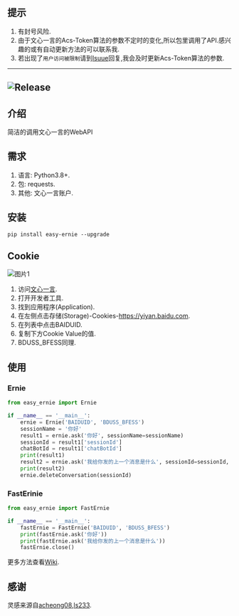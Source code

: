 ## 提示
1. 有封号风险.
2. 由于文心一言的Acs-Token算法的参数不定时的变化,所以包里调用了API.感兴趣的或有自动更新方法的可以联系我.
3. 若出现了`用户访问被限制`请到[Isuue](https://github.com/XiaoXinYo/Easy-Ernie/issues/6)回复,我会及时更新Acs-Token算法的参数.
---
![Release](https://img.shields.io/badge/Release-0.1.7-blue)
---
## 介绍
简洁的调用文心一言的WebAPI
## 需求
1. 语言: Python3.8+.
2. 包: requests.
3. 其他: 文心一言账户.
## 安装
`pip install easy-ernie --upgrade`
## Cookie
![图片1](https://s1.ax1x.com/2023/04/26/p9KDUYR.md.png)
1. 访问[文心一言](https://yiyan.baidu.com).
2. 打开开发者工具.
3. 找到应用程序(Application).
4. 在左侧点击存储(Storage)-Cookies-https://yiyan.baidu.com.
5. 在列表中点击BAIDUID.
6. 复制下方Cookie Value的值.
7. BDUSS_BFESS同理.
## 使用
### Ernie
```python
from easy_ernie import Ernie

if __name__ == '__main__':
    ernie = Ernie('BAIDUID', 'BDUSS_BFESS')
    sessionName = '你好'
    result1 = ernie.ask('你好', sessionName=sessionName)
    sessionId = result1['sessionId']
    chatBotId = result1['chatBotId']
    print(result1)
    result2 = ernie.ask('我给你发的上一个消息是什么', sessionId=sessionId, sessionName=sessionName, parentChatId=chatBotId)
    print(result2)
    ernie.deleteConversation(sessionId)
```
### FastErinie
```python
from easy_ernie import FastErnie

if __name__ == '__main__':
    fastErnie = FastErnie('BAIDUID', 'BDUSS_BFESS')
    print(fastErnie.ask('你好'))
    print(fastErnie.ask('我给你发的上一个消息是什么'))
    fastErnie.close()
```
更多方法查看[Wiki](https://github.com/XiaoXinYo/Easy-Ernie/wiki).
## 感谢
灵感来源自[acheong08](https://github.com/acheong08),[ls233](https://github.com/lss233).